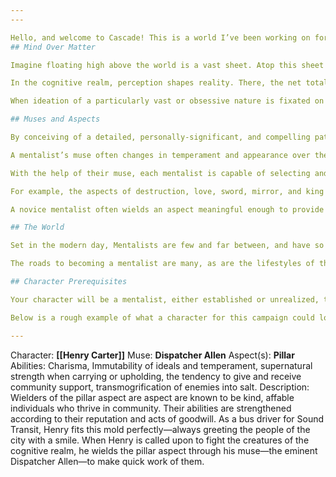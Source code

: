 ```yaml
---
---

Hello, and welcome to Cascade! This is a world I’ve been working on for some time now, and am very excited to share with you. Set in present-day Washington, Cascade is an urban fantasy campaign that explores the life of the mind, using the fast-past paced and rules-light *Savage Worlds* game system. Below is a brief intro to the setting, as well as some pointers to begin making your character!
## Mind Over Matter

Imagine floating high above the world is a vast sheet. Atop this sheet is the place where thoughts live—where they are given shape and character. When the weight upon this sheet grows heavy, thoughts can spill down into our world.

In the cognitive realm, perception shapes reality. There, the net total of all thought afforded to a particular concept coalesces to define that concept’s form and qualities. Since a large portion of cognition is fundamentally based on the qualities of the physical world, the cognitive realm generally appears as its loose mirror—with some notable exceptions.

When ideation of a particularly vast or obsessive nature is fixated on a particular concept, this power profoundly transforms the cognitive realm—instantiating a concept that previously had no form, or dramatically altering its existing locus. When the power of ideation is strong enough, the sheet between worlds can be broken, causing a thought, or many thoughts, to spill down into the material. This effect is known as a “cascade.”

## Muses and Aspects

By conceiving of a detailed, personally-significant, and compelling patron, it is possible for humans to create **muses** that mediate access to the cognitive realm, channeling them a small fraction of its power. These humans, known as **mentalists**, are thus capable of wielding a wide variety of supernatural abilities. 

A mentalist’s muse often changes in temperament and appearance over the course of their life, as those ideals and aesthetics which compel them change with experience, insight, and struggle. When a person becomes very wise, their muse tends to solidify into a more permanent form, changing less frequently.

With the help of their muse, each mentalist is capable of selecting and channeling power through a particular theme, known as an “aspect,” which defines the nature and scope of their abilities. Those aspects which are more archetypical and mythologically rich are more powerful, but require a more developed muse to wield.

For example, the aspects of destruction, love, sword, mirror, and king are all extremely potent channels, requiring a strong connection to a mature muse. Meanwhile, aspects such as fiscal quarter, traffic cone, or USB flash drive can be wielded with relative ease, but are much more limited in their utility.

A novice mentalist often wields an aspect meaningful enough to provide varied utility, yet not more primordial or popular than their current muse can channel. Since any tangible concept can be the basis for an aspect, they are virtually limitless in number, though mentalists tend to favor certain aspects over others for their function or style. 

## The World

Set in the modern day, Mentalists are few and far between, and have so far managed to exist safely outside of widespread public attention. This is due in large part to the fact that all [[Mental Matter]] eventually decays in the material realm, leaving very little tangible evidence of the cognitive realm. 

The roads to becoming a mentalist are many, as are the lifestyles of those who draw upon mental power. Some mentalists dedicate their lives to fighting corruption or protecting the world from the impact of cascades, while others subtly employ their abilities to gain an edge in everyday life. Of course, there are also some who utilize their powers for evil—wielding their aspects to enrich themselves, commit great atrocities, and evade capture. In this world, a person limited only by what they can conceive of. 

## Character Prerequisites

Your character will be a mentalist, either established or unrealized, that is currently visiting, or a resident of, Roslyn Washington. Besides that, anything goes! Get creative with your background, aspect, muse, magic flavor, faction, or anything else you might want. I designed this system with a focus on player stories, and have intentionally left certain aspects of the worldbuilding unexplored to allow for player contributions. I welcome expansions to the magic system, new factions, races, or anything else you’d like to contribute!

Below is a rough example of what a character for this campaign could look like. We can decide at the start of the campaign whether we would like to have muses played by me, the GM, or by their respective players. In either case, pick a dynamic that you think would be fun! Also, remember that the more popular an aspect is, the more powerful your character must be to wield it. 

---
```


Character: **[[Henry Carter]]**
Muse: **Dispatcher Allen**
Aspect(s): **Pillar**
Abilities: Charisma, Immutability of ideals and temperament, supernatural strength when carrying or upholding, the tendency to give and receive community support, transmogrification of enemies into salt. 
Description: Wielders of the pillar aspect are aspect are known to be kind, affable individuals who thrive in community. Their abilities are strengthened according to their reputation and acts of goodwill. As a bus driver for Sound Transit, Henry fits this mold perfectly—always greeting the people of the city with a smile. When Henry is called upon to fight the creatures of the cognitive realm, he wields the pillar aspect through his muse—the eminent Dispatcher Allen—to make quick work of them.

